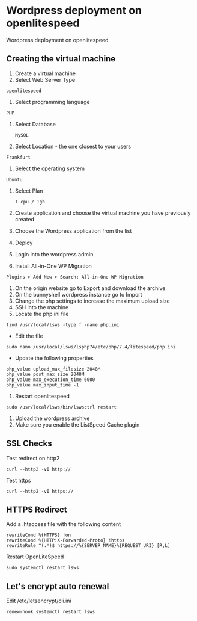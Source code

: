 # Wordpress deployment on openlitespeed

Wordpress deployment on openlitespeed

## Creating the virtual machine

1. Create a virtual machine
2. Select Web Server Type

```text
openlitespeed
```

1. Select programming language

```text
PHP
```

1. Select Database

   ```text
   MySQL
   ```

2. Select Location - the one closest to your users

```text
Frankfurt
```

1. Select the operating system

```text
Ubuntu
```

1. Select Plan

   ```text
   1 cpu / 1gb
   ```

2. Create application and choose the virtual machine you have previously created
3. Choose the Wordpress application from the list
4. Deploy
5. Login into the wordpress admin
6. Install All-in-One WP Migration

```text
Plugins > Add New > Search: All-in-One WP Migration
```

1. On the origin website go to Export and download the archive
2. On the bunnyshell wordpress instance go to Import
3. Change the php settings to increase the maximum upload size
4. SSH into the machine
5. Locate the php.ini file

```text
find /usr/local/lsws -type f -name php.ini
```

* Edit the file

```text
sudo nano /usr/local/lsws/lsphp74/etc/php/7.4/litespeed/php.ini
```

* Update the following properties

```text
php_value upload_max_filesize 2048M 
php_value post_max_size 2048M 
php_value max_execution_time 6000 
php_value max_input_time -1
```

1. Restart openlitespeed

```text
sudo /usr/local/lsws/bin/lswsctrl restart
```

1. Upload the wordpress archive
2. Make sure you enable the ListSpeed Cache plugin

## SSL Checks

Test redirect on http2

```text
curl --http2 -vI http://
```

Test https

```text
curl --http2 -vI https://
```

## HTTPS Redirect

Add a .htaccess file with the following content

```text
rewriteCond %{HTTPS} !on
rewriteCond %{HTTP:X-Forwarded-Proto} !https
rewriteRule ^(.*)$ https://%{SERVER_NAME}%{REQUEST_URI} [R,L]
```

Restart OpenLiteSpeed

```text
sudo systemctl restart lsws
```

## Let's encrypt auto renewal

Edit /etc/letsencrypt/cli.ini

```text
renew-hook systemctl restart lsws
```

